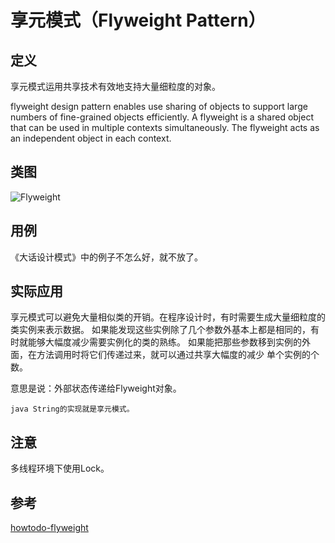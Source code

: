  
# 享元模式（Flyweight Pattern）

## 定义

享元模式运用共享技术有效地支持大量细粒度的对象。

flyweight design pattern enables use sharing of 
objects to support large numbers of fine-grained objects efficiently. 
A flyweight is a shared object that can be used in multiple contexts 
simultaneously. The flyweight acts as an independent object in each context.

## 类图

![Flyweight](https://gitee.com/gdhu/testtingop/raw/master/2019-12-09_024.jpg)

## 用例

《大话设计模式》中的例子不怎么好，就不放了。

## 实际应用

享元模式可以避免大量相似类的开销。在程序设计时，有时需要生成大量细粒度的类实例来表示数据。
如果能发现这些实例除了几个参数外基本上都是相同的，有时就能够大幅度减少需要实例化的类的熟练。
如果能把那些参数移到实例的外面，在方法调用时将它们传递过来，就可以通过共享大幅度的减少
单个实例的个数。

意思是说：外部状态传递给Flyweight对象。

`java String的实现就是享元模式。`

## 注意

多线程环境下使用Lock。

## 参考
 
[howtodo-flyweight](https://howtodoinjava.com/design-patterns/structural/flyweight-design-pattern/)
 